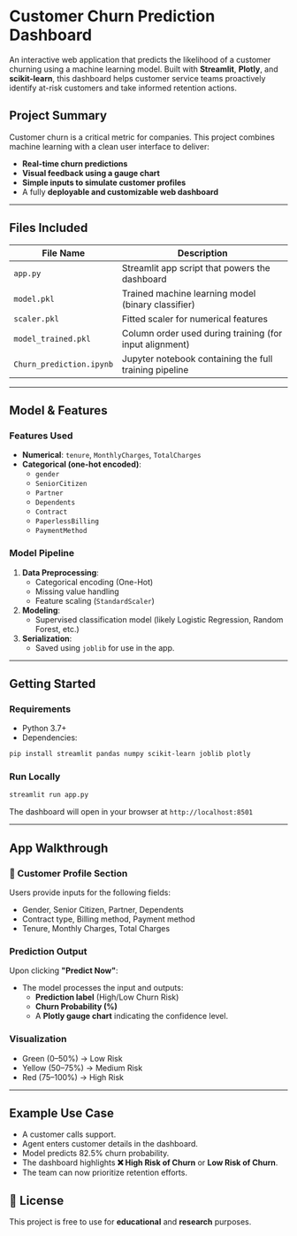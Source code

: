 
#  Customer Churn Prediction Dashboard

An interactive web application that predicts the likelihood of a  customer churning using a machine learning model. Built with **Streamlit**, **Plotly**, and **scikit-learn**, this dashboard helps customer service teams proactively identify at-risk customers and take informed retention actions.


##  Project Summary

Customer churn is a critical metric for  companies. This project combines machine learning with a clean user interface to deliver:

- **Real-time churn predictions**
- **Visual feedback using a gauge chart**
- **Simple inputs to simulate customer profiles**
- A fully **deployable and customizable web dashboard**

---

##  Files Included

| File Name               | Description                                              |
|------------------------ |----------------------------------------------------------|
| `app.py`                | Streamlit app script that powers the dashboard           |
| `model.pkl`             | Trained machine learning model (binary classifier)       |
| `scaler.pkl`            | Fitted scaler for numerical features                     |
| `model_trained.pkl`     | Column order used during training (for input alignment)  |
| `Churn_prediction.ipynb`| Jupyter notebook containing the full training pipeline  |

---

##  Model & Features

###  Features Used

- **Numerical**: `tenure`, `MonthlyCharges`, `TotalCharges`
- **Categorical (one-hot encoded)**:
  - `gender`
  - `SeniorCitizen`
  - `Partner`
  - `Dependents`
  - `Contract`
  - `PaperlessBilling`
  - `PaymentMethod`

###  Model Pipeline

1. **Data Preprocessing**:
   - Categorical encoding (One-Hot)
   - Missing value handling
   - Feature scaling (`StandardScaler`)
2. **Modeling**:
   - Supervised classification model (likely Logistic Regression, Random Forest, etc.)
3. **Serialization**:
   - Saved using `joblib` for use in the app.

---

##  Getting Started

###  Requirements

- Python 3.7+
- Dependencies:

```bash
pip install streamlit pandas numpy scikit-learn joblib plotly
```

###  Run Locally

```bash
streamlit run app.py
```

The dashboard will open in your browser at `http://localhost:8501`

---

##  App Walkthrough
### 👤 Customer Profile Section

Users provide inputs for the following fields:
- Gender, Senior Citizen, Partner, Dependents
- Contract type, Billing method, Payment method
- Tenure, Monthly Charges, Total Charges

###  Prediction Output

Upon clicking **"Predict Now"**:
- The model processes the input and outputs:
  - **Prediction label** (High/Low Churn Risk)
  - **Churn Probability (%)**
  - A **Plotly gauge chart** indicating the confidence level.

###  Visualization

- Green (0–50%) → Low Risk  
- Yellow (50–75%) → Medium Risk  
- Red (75–100%) → High Risk

---

##  Example Use Case

-  A customer calls support.
-  Agent enters customer details in the dashboard.
-  Model predicts 82.5% churn probability.
-  The dashboard highlights **❌ High Risk of Churn** or **Low Risk of Churn**.
-  The team can now prioritize retention efforts.



## 📝 License

This project is free to use for **educational** and **research** purposes. 

